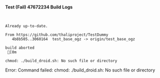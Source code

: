 #### Test (Fail) 47672234 Build Logs


```


```

```
Already up-to-date.

From https://github.com/thaliproject/TestDummy
   4b8b505..3060164  test_base_ogz -> origin/test_base_ogz

```

```
build aborted
 [0m

chmod: ./build_droid.sh: No such file or directory

```

Error: Command failed: chmod: ./build_droid.sh: No such file or directory
